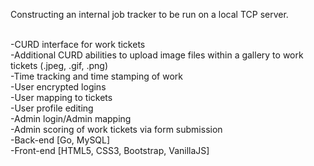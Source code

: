 Constructing an internal job tracker to be run on a local TCP server.<br /><br />

-CURD interface for work tickets <br />
-Additional CURD abilities to upload image files within a gallery to work tickets (.jpeg, .gif, .png)<br />
-Time tracking and time stamping of work<br />
-User encrypted logins<br />
-User mapping to tickets<br />
-User profile editing<br />
-Admin login/Admin mapping<br />
-Admin scoring of work tickets via form submission<br />
-Back-end [Go, MySQL]<br />
-Front-end [HTML5, CSS3, Bootstrap, VanillaJS]<br />
